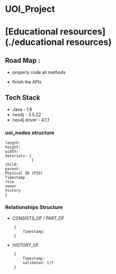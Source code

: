 # UOI_Project

# [Educational resources](./educational resources) 



## Road Map : 

- properly code all methods 

- finish the APIs


## Tech Stack
- Java - 1.8
- neo4j - 3.5.22
- neo4j driver - 4.1.1

### uoi_nodes structure
 
 ``` {
 length: 
 height: 
 width:
 materials: {
             }
 child:
 parent: 
 Physical ID (PID)
 Timestamp
 role
 owner
 history
 }
```

### Relationships Structure

- CONSISTS_OF / PART_OF
```
    {
        Timestamp: 
    }
```

- HISTORY_OF
```
    {
        Timestamp: 
        validated: t/f 
    }
```
